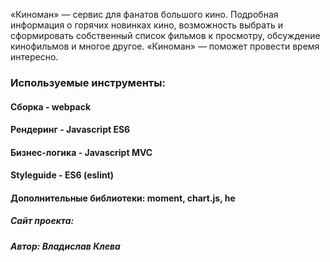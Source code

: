 «Киноман» — сервис для фанатов большого кино. Подробная информация о горячих новинках кино, возможность выбрать и сформировать собственный список фильмов к просмотру, обсуждение кинофильмов и многое другое. «Киноман» — поможет провести время интересно.

### Используемые инструменты:
#### Сборка - webpack
#### Рендеринг - Javascript ES6
#### Бизнес-логика - Javascript MVC
#### Styleguide - ES6 (eslint)
#### Дополнительные библиотеки: moment, chart.js, he

##### Сайт проекта:

##### Автор: Владислав Клева
